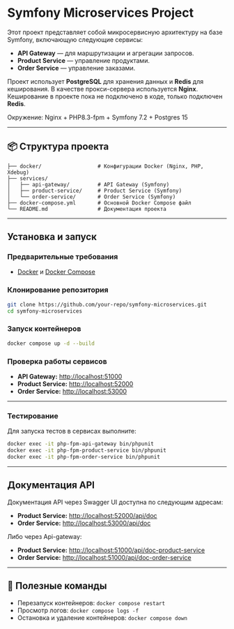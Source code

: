 # Symfony Microservices Project

Этот проект представляет собой микросервисную архитектуру на базе Symfony, включающую следующие сервисы:

- **API Gateway** — для маршрутизации и агрегации запросов.
- **Product Service** — управление продуктами.
- **Order Service** — управление заказами.

Проект использует **PostgreSQL** для хранения данных и **Redis** для кеширования. В качестве прокси-сервера используется **Nginx**.
Кеширование в проекте пока не подключено в коде, только подключен **Redis**.

Окружение: Nginx + PHP8.3-fpm + Symfony 7.2 + Postgres 15

---

## 📦 Структура проекта

```
├── docker/                  # Конфигурации Docker (Nginx, PHP, Xdebug)
├── services/
│   ├── api-gateway/         # API Gateway (Symfony)
│   ├── product-service/     # Product Service (Symfony)
│   └── order-service/       # Order Service (Symfony)
├── docker-compose.yml       # Основной Docker Compose файл
└── README.md                # Документация проекта
```

---

## Установка и запуск

### Предварительные требования

- [Docker](https://www.docker.com/) и [Docker Compose](https://docs.docker.com/compose/install/)

### Клонирование репозитория

```bash
git clone https://github.com/your-repo/symfony-microservices.git
cd symfony-microservices
```

### Запуск контейнеров

```bash
docker compose up -d --build
```

### Проверка работы сервисов

- **API Gateway:** [http://localhost:51000](http://localhost:51000)
- **Product Service:** [http://localhost:52000](http://localhost:52000)
- **Order Service:** [http://localhost:53000](http://localhost:53000)

---

### Тестирование

Для запуска тестов в сервисах выполните:

```bash
docker exec -it php-fpm-api-gateway bin/phpunit
docker exec -it php-fpm-product-service bin/phpunit
docker exec -it php-fpm-order-service bin/phpunit
```

---

## Документация API

Документация API через Swagger UI доступна по следующим адресам:

- **Product Service:** [http://localhost:52000/api/doc](http://localhost:52000/api/doc)
- **Order Service:** [http://localhost:53000/api/doc](http://localhost:53000/api/doc)

Либо через Api-gateway:
- **Product Service:** [http://localhost:51000/api/doc-product-service](http://localhost:51000/api/doc-product-service)
- **Order Service:** [http://localhost:51000/api/doc-order-service](http://localhost:51000/api/doc-order-service)

---

## 🚓 Полезные команды

- Перезапуск контейнеров: `docker compose restart`
- Просмотр логов: `docker compose logs -f`
- Остановка и удаление контейнеров: `docker compose down`


